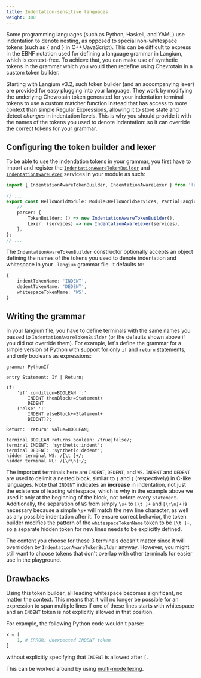 ```yaml
---
title: Indentation-sensitive languages
weight: 300
---
```


Some programming languages (such as Python, Haskell, and YAML) use indentation to denote nesting, as opposed to special non-whitespace tokens (such as `{` and `}` in C++/JavaScript).
This can be difficult to express in the EBNF notation used for defining a language grammar in Langium, which is context-free.
To achieve that, you can make use of synthetic tokens in the grammar which you would then redefine using Chevrotain in a custom token builder.

Starting with Langium v3.2, such token builder (and an accompanying lexer) are provided for easy plugging into your language.
They work by modifying the underlying Chevrotain token generated for your indentation terminal tokens to use a custom matcher function instead that has access to more context than simple Regular Expressions, allowing it to store state and detect _changes_ in indentation levels. This is why you should provide it with the names of the tokens you used to denote indentation: so it can override the correct tokens for your grammar.

## Configuring the token builder and lexer

To be able to use the indendation tokens in your grammar, you first have to import and register the [`IndentationAwareTokenBuilder`](https://github.com/eclipse-langium/langium/blob/bfca81f9e2411dd25a73f6b2711470e2c33788ed/packages/langium/src/parser/indentation-aware.ts#L78)
and [`IndentationAwareLexer`](https://github.com/eclipse-langium/langium/blob/bfca81f9e2411dd25a73f6b2711470e2c33788ed/packages/langium/src/parser/indentation-aware.ts#L358)
services in your module as such:

```ts
import { IndentationAwareTokenBuilder, IndentationAwareLexer } from 'langium';

// ...
export const HelloWorldModule: Module<HelloWorldServices, PartialLangiumServices & HelloWorldAddedServices> = {
    // ...
    parser: {
        TokenBuilder: () => new IndentationAwareTokenBuilder(),
        Lexer: (services) => new IndentationAwareLexer(services),
    },
};
// ...
```

The `IndentationAwareTokenBuilder` constructor optionally accepts an object defining the names of the tokens you used to denote indentation and whitespace in your `.langium` grammar file. It defaults to:
```ts
{
    indentTokenName: 'INDENT',
    dedentTokenName: 'DEDENT',
    whitespaceTokenName: 'WS',
}
```

## Writing the grammar

In your langium file, you have to define terminals with the same names you passed to `IndentationAwareTokenBuilder` (or the defaults shown above if you did not override them).
For example, let's define the grammar for a simple version of Python with support for only `if` and `return` statements, and only booleans as expressions:

```langium
grammar PythonIf

entry Statement: If | Return;

If:
    'if' condition=BOOLEAN ':'
        INDENT thenBlock+=Statement+
        DEDENT
    ('else' ':'
        INDENT elseBlock+=Statement+
        DEDENT)?;

Return: 'return' value=BOOLEAN;

terminal BOOLEAN returns boolean: /true|false/;
terminal INDENT: 'synthetic:indent';
terminal DEDENT: 'synthetic:dedent';
hidden terminal WS: /[\t ]+/;
hidden terminal NL: /[\r\n]+/;
```

The important terminals here are `INDENT`, `DEDENT`, and `WS`.
`INDENT` and `DEDENT` are used to delimit a nested block, similar to `{` and `}` (respectively) in C-like languages.
Note that `INDENT` indicates an **increase** in indentation, not just the existence of leading whitespace, which is why in the example above we used it only at the beginning of the block, not before every `Statement`.
Additionally, the separation of `WS` from simply `\s+` to `[\t ]+` and `[\r\n]+` is necessary because a simple `\s+` will match the new line character, as well as any possible indentation after it. To ensure correct behavior, the token builder modifies the pattern of the `whitespaceTokenName` token to be `[\t ]+`, so a separate hidden token for new lines needs to be explicitly defined.

The content you choose for these 3 terminals doesn't matter since it will overridden by `IndentationAwareTokenBuilder` anyway. However, you might still want to choose tokens that don't overlap with other terminals for easier use in the playground.

## Drawbacks

Using this token builder, all leading whitespace becomes significant, no matter the context.
This means that it will no longer be possible for an expression to span multiple lines if one of these lines starts with whitespace and an `INDENT` token is not explicitly allowed in that position.

For example, the following Python code wouldn't parse:
```python
x = [
    1, # ERROR: Unexpected INDENT token
]
```
without explicitly specifying that `INDENT` is allowed after `[`.

This can be worked around by using [multi-mode lexing](https://github.com/eclipse-langium/langium-website/pull/132).

<!-- TODO: change link from PR to webpage after it's published. -->
